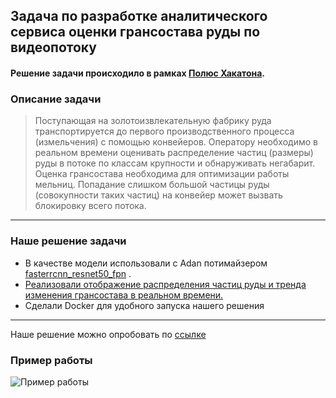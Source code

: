 ## Задача по разработке аналитического сервиса оценки грансостава руды по видеопотоку

#### Решение задачи происходило в рамках [Полюс Хакатона](https://polyus-hack.ru/).

### Описание задачи

> Поступающая на золотоизвлекательную фабрику руда транспортируется до первого производственного процесса (измельчения)
> с помощью конвейеров. Оператору необходимо в реальном времени оценивать распределение частиц (размеры) руды в потоке
> по
> классам крупности и обнаруживать негабарит. Оценка грансостава необходима для оптимизации работы мельниц. Попадание
> слишком большой частицы руды (совокупности таких частиц) на конвейер может вызвать блокировку всего потока.
---

### Наше решение задачи

* В качестве модели использовали с Adan
  потимайзером [fasterrcnn_resnet50_fpn](https://pytorch.org/vision/main/models/generated/torchvision.models.detection.fasterrcnn_resnet50_fpn.html)
  .
* [Реализовали отображение распределения частиц руды и тренда изменения грансостава в реальном времени.](http://prvar.xyz/index.html)
* Сделали Docker для удобного запуска нашего решения

---
Наше решение можно опробовать по [ссылке](http://prvar.xyz/)

### Пример работы

![Пример работы](https://media.discordapp.net/attachments/829424489821110302/1031093093614768138/unknown.png)
